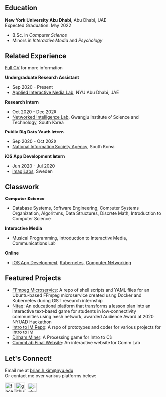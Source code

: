 ## Education
**New York University Abu Dhabi**, Abu Dhabi, UAE <br/>
Expected Graduation: May 2022 <br/>
* B.Sc. in *Computer Science* <br/>
* Minors in *Interactive Media* and *Psychology*

## Related Experience
[Full CV](https://docs.google.com/document/d/19pddtevEGpmLIKrWWmJUetb3dD6jpdMuRBeQ8uFA8AQ/edit?usp=sharing) for more information

**Undergraduate Research Assistant**
* Sep 2020 - Present
* [Applied Interactive Media Lab](https://wp.nyu.edu/aimlab/), NYU Abu Dhabi, UAE

**Research Intern**
* Oct 2020 - Dec 2020
* [Networked Intelligence Lab](https://nm.gist.ac.kr/), Gwangju Institute of Science and Technology, South Korea

**Public Big Data Youth Intern**
* Sep 2020 - Oct 2020
* [National Information Society Agency](https://www.nia.or.kr/site/nia_kor/main.do), South Korea

**iOS App Development Intern**
* Jun 2020 - Jul 2020
* [imagiLabs](https://imagilabs.com/), Sweden

## Classwork
**Computer Science**
* Database Systems, Software Engineering, Computer Systems Organization, Algorithms, Data Structures, Discrete Math, Introduction to Computer Science <br/>

**Interactive Media**
* Musical Programming, Introduction to Interactive Media, Communications Lab

**Online**
* [iOS App Development](https://www.udemy.com/course/ios-13-app-development-bootcamp/), [Kubernetes](https://www.educative.io/courses/practical-guide-to-kubernetes), [Computer Networking](https://www.educative.io/courses/grokking-computer-networking)

## Featured Projects
- [FFmpeg Microservice](https://github.com/briankim113/gist-internship): A repo of shell scripts and YAML files for an Ubuntu-based FFmpeg microservice created using Docker and Kubernetes during GIST research internship <br/>
- [Nitaq](https://github.com/nyuad-hackathon-2020/nitaq): An educational platform that transforms a lesson plan into an interactive text-based game for students in low-connectivity communities using mesh network, awarded Audience Award at 2020 NYUAD Hackathon <br/>
- [Intro to IM Repo](https://github.com/briankim113/Introduction-to-Interactive-Media): A repo of prototypes and codes for various projects for Intro to IM <br/>
- [Dirham Miner](https://github.com/briankim113/introfinal): A Processing game for Intro to CS <br/>
- [CommLab Final Website](http://hk247.nyuadim.com/index.html): An interactive website for Comm Lab


## Let's Connect!
Email me at brian.h.kim@nyu.edu <br/>
Or contact me over various platforms below:

<p float="left">
  <a href="http://www.facebook.com/briankim113">
    <img src="https://image.flaticon.com/icons/png/512/25/25187.png" alt="facebook" width="30" height="30" style="vertical-align:middle">
  </a>
  <a href="http://www.github.com/briankim113">
    <img src="https://cdn.freebiesupply.com/logos/large/2x/github-icon-1-logo-png-transparent.png" alt="github" width="30" height="30" style="vertical-align:middle">
  </a>
  <a href="https://www.linkedin.com/in/brian-kim-44a664198/">
    <img src="https://image.flaticon.com/icons/png/512/49/49656.png" alt="linkedin" width="28" height="28" style="padding-left:5px; vertical-align:middle">
  </a>
</p>
